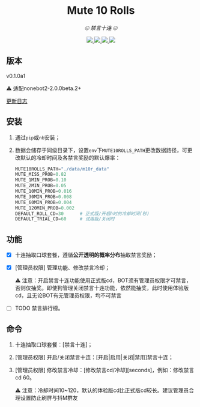 <div align="center">

# Mute 10 Rolls

_🤐 禁言十连 🤐_

</div>

<p align="center">
  
  <a href="https://github.com/MinatoAquaCrews/nonebot_plugin_mute10rolls/blob/beta/LICENSE">
    <img src="https://img.shields.io/github/license/MinatoAquaCrews/nonebot_plugin_mute10rolls?color=blue">
  </a>
  
  <a href="https://github.com/nonebot/nonebot2">
    <img src="https://img.shields.io/badge/nonebot2-2.0.0beta.2+-green">
  </a>
  
  <a href="https://github.com/MinatoAquaCrews/nonebot_plugin_mute10rolls/releases/tag/v0.1.0">
    <img src="https://img.shields.io/github/v/release/MinatoAquaCrews/nonebot_plugin_mute10rolls?color=orange">
  </a>

  <a href="https://www.codefactor.io/repository/github/MinatoAquaCrews/nonebot_plugin_mute10rolls">
    <img src="https://img.shields.io/codefactor/grade/github/MinatoAquaCrews/nonebot_plugin_mute10rolls/beta?color=red">
  </a>
  
</p>

## 版本

v0.1.0a1

⚠ 适配nonebot2-2.0.0beta.2+

[更新日志](https://github.com/MinatoAquaCrews/nonebot_plugin_mute10rolls/releases/tag/v0.1.0)

## 安装

1. 通过`pip`或`nb`安装；

2. 数据会储存于同级目录下，设置`env`下`MUTE10ROLLS_PATH`更改数据路径，可更改默认的冷却时间及各禁言奖励的默认爆率：

    ```python
    MUTE10ROLLS_PATH="./data/m10r_data"
    MUTE_MISS_PROB=0.82
    MUTE_1MIN_PROB=0.10
    MUTE_2MIN_PROB=0.05
    MUTE_10MIN_PROB=0.016
    MUTE_30MIN_PROB=0.008
    MUTE_60MIN_PROB=0.004
    MUTE_120MIN_PROB=0.002
    DEFAULT_ROLL_CD=30      # 正式版/开启h时的冷却时间(秒)
    DEFAULT_TRIAL_CD=60     # 试用版/关闭时
    ```

## 功能

- [x] 十连抽取口球套餐，遵循**公开透明的概率分布**抽取禁言奖励；

- [x] [管理员权限] 管理功能、修改禁言冷却；

    ⚠ 注意：开启禁言十连功能使用正式版cd，BOT须有管理员权限才可禁言，否则仅抽奖。即使狗管理关闭禁言十连功能，依然能抽奖，此时使用体验版cd，且无论BOT有无管理员权限，均不可禁言

- [ ] TODO 禁言排行榜。

## 命令

1. 十连抽取口球套餐：[禁言十连]；

2. [管理员权限] 开启/关闭禁言十连：[开启|启用|关闭|禁用]禁言十连；

3. [管理员权限] 修改禁言冷却：[修改禁言cd/冷却][seconds]，例如：修改禁言cd 60。

    ⚠ 注意：冷却时间10~120，默认的体验版cd比正式版cd较长。建议管理员合理设置防止刷屏与抖M群友